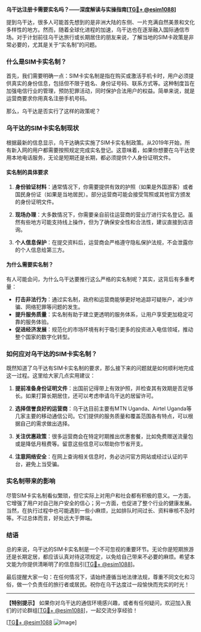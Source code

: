 **乌干达注册卡需要实名吗？——深度解读与实操指南[[TG💪+ @esim1088](https://t.me/s/esim1088)]**

提到乌干达，很多人可能首先想到的是非洲大陆的东侧、一片充满自然美景和文化多样性的地方。然而，随着全球化进程的加速，乌干达也在逐渐融入国际通信市场。对于计划前往乌干达旅行或长期居住的朋友来说，了解当地的SIM卡政策是非常必要的，尤其是关于“实名制”的问题。

### 什么是SIM卡实名制？

首先，我们需要明确一点：SIM卡实名制是指在购买或激活手机卡时，用户必须提供真实的身份信息，包括但不限于姓名、身份证号码、联系方式等。这种制度旨在加强电信行业的管理，预防犯罪活动，同时保护合法用户的权益。简单来说，就是运营商要求你用真名注册手机号码。

那么，乌干达是否实行了这样的政策呢？

### 乌干达的SIM卡实名制现状

根据最新的信息显示，乌干达确实实施了SIM卡实名制政策。从2019年开始，所有新入网的用户都需要按照规定完成实名登记。这意味着，如果你想要在乌干达使用本地电话服务，无论是短期还是长期，都必须提供个人身份证明文件。

#### 实名制的具体要求

1. **身份验证材料**：通常情况下，你需要提供有效的护照（如果是外国游客）或者国民身份证（如果是当地居民）。部分运营商可能会接受驾照或其他官方颁发的身份证明文件。
   
2. **现场办理**：大多数情况下，你需要亲自前往运营商的营业厅进行实名登记。虽然有些地方可能支持线上操作，但为了确保安全性和合法性，建议直接到店咨询。

3. **个人信息保护**：在提交资料后，运营商会严格遵守隐私保护法规，不会泄露你的个人信息给第三方。

#### 为什么需要实名制？

有人可能会问，为什么乌干达要推行这么严格的实名制呢？其实，这背后有多重考量：

- **打击非法行为**：通过实名制，政府和运营商能够更好地追踪可疑账户，减少诈骗、网络犯罪等问题的发生。
- **提升服务质量**：实名制有助于建立更透明的服务体系，让用户享受更加稳定可靠的服务体验。
- **促进经济发展**：规范化的市场环境有利于吸引更多的投资进入电信领域，推动整个国家的数字化转型。

### 如何应对乌干达的SIM卡实名制？

既然知道了乌干达有SIM卡实名制的要求，那么接下来的问题就是如何顺利地完成这一过程。这里给大家几点实用建议：

1. **提前准备身份证明文件**：出国前记得带上有效护照，并检查其有效期是否足够长。如果打算长期居住，还可以考虑申请乌干达的居留许可。

2. **选择信誉良好的运营商**：乌干达目前主要有MTN Uganda、Airtel Uganda等几家主要的移动通信公司。它们提供的服务质量和覆盖范围各有特点，可以根据自己的需求做出选择。

3. **关注优惠政策**：很多运营商会在特定时期推出优惠套餐，比如免费赠送流量包或是降低月租费等。留意这些信息可以帮助你节省开支。

4. **注意网络安全**：在网上查询相关信息时，务必访问官方网站或经过认证的平台，避免上当受骗。

### 实名制带来的影响

尽管SIM卡实名制看似繁琐，但它实际上对用户和社会都有积极的意义。一方面，它增强了用户对自己账户安全的信心；另一方面，也促进了整个行业的健康发展。当然，在执行过程中也可能遇到一些小麻烦，比如排队时间过长、资料审核不及时等。不过总体而言，好处远大于弊端。

### 结语

总的来说，乌干达的SIM卡实名制是一个不可忽视的重要环节。无论你是短期旅游还是长期定居，都应该认真对待这项规定，以免给自己带来不必要的麻烦。希望本文能为你提供清晰明了的信息指引[[TG💪+ @esim1088](https://t.me/s/esim1088)]。

最后提醒大家一句：在任何情况下，请始终遵循当地法律法规，尊重不同文化和习俗，做一个负责任的旅行者或居民。祝你在乌干达度过一段愉快而充实的时光！

---

**【特别提示】** 如果你对乌干达的通信环境感兴趣，或者有任何疑问，欢迎加入我们的讨论群组[[TG💪+ @esim1088](https://t.me/s/esim1088)]，一起交流分享经验！

[[TG💪+ @esim1088](https://t.me/s/esim1088) ![Image](https://i.postimg.cc/4NQfJmqS/Snipaste-2025-05-13-00-14-12.png)]